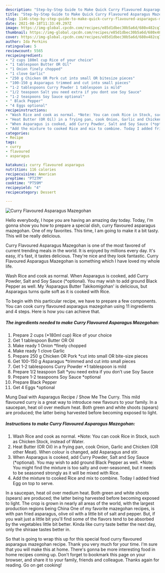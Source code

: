 ```yaml
---
description: "Step-by-Step Guide to Make Quick Curry Flavoured Asparagus Mazegohan"
title: "Step-by-Step Guide to Make Quick Curry Flavoured Asparagus Mazegohan"
slug: 1146-step-by-step-guide-to-make-quick-curry-flavoured-asparagus-mazegohan
date: 2021-08-18T11:33:49.297Z
image: https://img-global.cpcdn.com/recipes/e85d1dbec30b5a6d/680x482cq70/curry-flavoured-asparagus-mazegohan-recipe-main-photo.jpg
thumbnail: https://img-global.cpcdn.com/recipes/e85d1dbec30b5a6d/680x482cq70/curry-flavoured-asparagus-mazegohan-recipe-main-photo.jpg
cover: https://img-global.cpcdn.com/recipes/e85d1dbec30b5a6d/680x482cq70/curry-flavoured-asparagus-mazegohan-recipe-main-photo.jpg
author: Ida Perkins
ratingvalue: 5
reviewcount: 5565
recipeingredient:
- "2 cups 180ml cup Rice of your choice"
- "1 tablespoon Butter OR Oil"
- "1 Onion finely chopped"
- "1 clove Garlic"
- "250 g Chicken OR Pork cut into small OR bitesize pieces"
- "100-150 g Asparagus trimmed and cut into small pieces"
- "1-2 tablespoons Curry Powder 1 tablespoon is mild"
- "1/2 teaspoon Salt you need extra if you dont use Soy Sauce"
- "1-2 teaspoons Soy Sauce optional"
- " Black Pepper"
- "4 Eggs optional"
recipeinstructions:
- "Wash Rice and cook as normal. *Note: You can cook Rice in Stock, such as Chicken Stock, instead of Water."
- "Heat Butter (OR Oil) in a frying pan, cook Onion, Garlic and Chicken (OR other Meat). When colour is changed, add Asparagus and stir."
- "When Asparagus is cooked, add Curry Powder, Salt and Soy Sauce (*optional). You may wish to add ground Black Pepper as well. *Note: You might find the mixture is too salty and over-seasoned, but it needs to be seasoned strongly as it will be mixed with Rice."
- "Add the mixture to cooked Rice and mix to combine. Today I added fried Egg on top to serve."
categories:
- Recipe
tags:
- curry
- flavoured
- asparagus

katakunci: curry flavoured asparagus 
nutrition: 116 calories
recipecuisine: American
preptime: "PT27M"
cooktime: "PT59M"
recipeyield: "4"
recipecategory: Dessert

---
```



![Curry Flavoured Asparagus Mazegohan](https://img-global.cpcdn.com/recipes/e85d1dbec30b5a6d/680x482cq70/curry-flavoured-asparagus-mazegohan-recipe-main-photo.jpg)

Hello everybody, I hope you are having an amazing day today. Today, I'm gonna show you how to prepare a special dish, curry flavoured asparagus mazegohan. One of my favorites. This time, I am going to make it a bit tasty. This will be really delicious.

Curry Flavoured Asparagus Mazegohan is one of the most favored of current trending meals in the world. It is enjoyed by millions every day. It's easy, it's fast, it tastes delicious. They're nice and they look fantastic. Curry Flavoured Asparagus Mazegohan is something which I have loved my whole life.

Wash Rice and cook as normal. When Asparagus is cooked, add Curry Powder, Salt and Soy Sauce (*optional). You may wish to add ground Black Pepper as well. My &#39;Asparagus Butter Takikomigohan&#39; is delicious, but Asparagus turns quite soft as it is cooked with Rice.


To begin with this particular recipe, we have to prepare a few components. You can cook curry flavoured asparagus mazegohan using 11 ingredients and 4 steps. Here is how you can achieve that.

<!--inarticleads1-->

##### The ingredients needed to make Curry Flavoured Asparagus Mazegohan:

1. Prepare 2 cups (*180ml cup) Rice of your choice
1. Get 1 tablespoon Butter OR Oil
1. Make ready 1 Onion *finely chopped
1. Make ready 1 clove Garlic
1. Prepare 250 g Chicken OR Pork *cut into small OR bite-size pieces
1. Get 100-150 g Asparagus *trimmed and cut into small pieces
1. Get 1-2 tablespoons Curry Powder *1 tablespoon is mild
1. Prepare 1/2 teaspoon Salt *you need extra if you don’t use Soy Sauce
1. Prepare 1-2 teaspoons Soy Sauce *optional
1. Prepare  Black Pepper
1. Get 4 Eggs *optional


Mung Daal with Asparagus Recipe / Show Me The Curry. This mild flavoured curry is a great way to introduce new flavours to your family. In a saucepan, heat oil over medium heat. Both green and white shoots (spears) are produced; the latter being harvested before becoming exposed to light. 

<!--inarticleads2-->

##### Instructions to make Curry Flavoured Asparagus Mazegohan:

1. Wash Rice and cook as normal. *Note: You can cook Rice in Stock, such as Chicken Stock, instead of Water.
1. Heat Butter (OR Oil) in a frying pan, cook Onion, Garlic and Chicken (OR other Meat). When colour is changed, add Asparagus and stir.
1. When Asparagus is cooked, add Curry Powder, Salt and Soy Sauce (*optional). You may wish to add ground Black Pepper as well. *Note: You might find the mixture is too salty and over-seasoned, but it needs to be seasoned strongly as it will be mixed with Rice.
1. Add the mixture to cooked Rice and mix to combine. Today I added fried Egg on top to serve.


In a saucepan, heat oil over medium heat. Both green and white shoots (spears) are produced; the latter being harvested before becoming exposed to light. The crop is grown in nearly all areas of the world, with the largest production regions being China One of my favorite mazegohan recipes, is with pan fried asparagus, olive oil with a little bit of salt and pepper. But, if you wait just a little bit you&#39;ll find some of the flavors tend to be absorbed by the vegetables little bit better. Kinda like curry taste better the next day, only the shiraae tastes better in. 

So that is going to wrap this up for this special food curry flavoured asparagus mazegohan recipe. Thank you very much for your time. I'm sure that you will make this at home. There's gonna be more interesting food in home recipes coming up. Don't forget to bookmark this page on your browser, and share it to your family, friends and colleague. Thanks again for reading. Go on get cooking!
